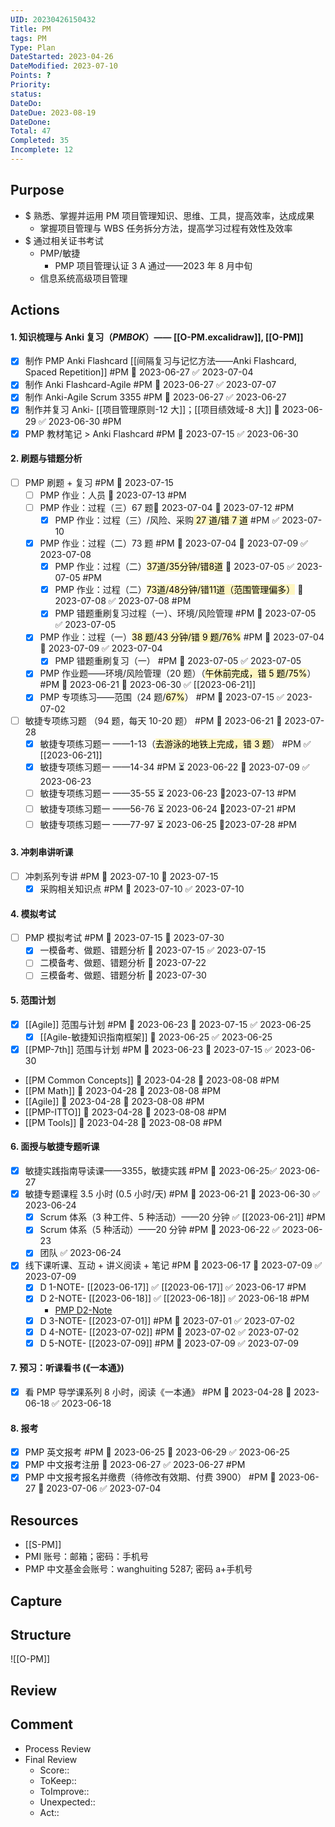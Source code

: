 ```yaml
---
UID: 20230426150432
Title: PM
tags: PM
Type: Plan
DateStarted: 2023-04-26
DateModified: 2023-07-10
Points: ?
Priority:
status:
DateDo:
DateDue: 2023-08-19 
DateDone:
Total: 47
Completed: 35
Incomplete: 12
---
```

## Purpose
- $ 熟悉、掌握并运用 PM 项目管理知识、思维、工具，提高效率，达成成果
	- 掌握项目管理与 WBS 任务拆分方法，提高学习过程有效性及效率
- $ 通过相关证书考试
	- PMP/敏捷
		- PMP 项目管理认证 3 A 通过——2023 年 8 月中旬
	- 信息系统高级项目管理
## Actions
#### 1. 知识梳理与 Anki 复习（*PMBOK*）—— [[O-PM.excalidraw]], [[O-PM]]
- [x] 制作 PMP Anki Flashcard [[间隔复习与记忆方法——Anki Flashcard, Spaced Repetition]] #PM 🛫 2023-06-27 ✅ 2023-07-04
- [x] 制作 Anki Flashcard-Agile #PM 🛫 2023-06-27 ✅ 2023-07-07
- [x] 制作 Anki-Agile Scrum 3355 #PM 🛫 2023-06-27 ✅ 2023-06-27
- [x] 制作并复习 Anki- [[项目管理原则-12 大]]；[[项目绩效域-8 大]] 🛫 2023-06-29 ✅ 2023-06-30 #PM
- [x] PMP 教材笔记 > Anki Flashcard #PM 📅 2023-07-15 ✅ 2023-06-30
#### 2. 刷题与错题分析
- [ ] PMP 刷题 + 复习 #PM 📅 2023-07-15
	- [ ] PMP 作业：人员 🛫 2023-07-13 #PM
	- [ ] PMP 作业：过程（三）67 题🛫 2023-07-04 📅 2023-07-12 #PM
		- [x] PMP 作业：过程（三）/风险、采购<mark style="background: #FFF3A3A6;"> 27 道/错 7 道</mark> #PM ✅ 2023-07-10
	- [x] PMP 作业：过程（二）73 题 #PM 🛫 2023-07-04 📅 2023-07-09 ✅ 2023-07-08
		- [x] PMP 作业：过程（二）<mark style="background: #FFF3A3A6;">37道/35分钟/错8道</mark> 🛫 2023-07-05 ✅ 2023-07-05  #PM
		- [x] PMP 作业：过程（二）<mark style="background: #FFF3A3A6;">73道/48分钟/错11道（范围管理偏多）</mark> 🛫 2023-07-08 ✅ 2023-07-08 #PM
		- [x] PMP 错题重刷复习过程（一）、环境/风险管理 #PM 🛫 2023-07-05 ✅ 2023-07-05
	- [x] PMP 作业：过程（一）<mark style="background: #FFF3A3A6;">38 题/43 分钟/错 9 题/76%</mark>  #PM 🛫 2023-07-04 📅 2023-07-09 ✅ 2023-07-04
		- [x] PMP 错题重刷复习（一） #PM 🛫 2023-07-05 ✅ 2023-07-05
	- [x] PMP 作业题——环境/风险管理（20 题）（<mark style="background: #FFF3A3A6;">午休前完成，错 5 题/75%</mark>） #PM 🛫 2023-06-21 📅 2023-06-30 ✅ [[2023-06-21]]
	- [x] PMP 专项练习——范围（24 题/<mark style="background: #FFF3A3A6;">67%</mark>） #PM 📅 2023-07-15 ✅ 2023-07-02
- [ ] 敏捷专项练习题 （94 题，每天 10-20 题） #PM 🛫 2023-06-21 📅 2023-07-28
	 - [x] 敏捷专项练习题一 ——1-13（<mark style="background: #FFF3A3A6;">去游泳的地铁上完成，错 3 题</mark>） #PM  ✅ [[2023-06-21]]
	 - [x] 敏捷专项练习题一 ——14-34 #PM ⏳ 2023-06-22 📅 2023-07-09 ✅ 2023-06-23
	 - [ ] 敏捷专项练习题一 ——35-55 ⏳ 2023-06-23 📅2023-07-13 #PM
	 - [ ] 敏捷专项练习题一 ——56-76 ⏳ 2023-06-24 📅2023-07-21 #PM
	 - [ ] 敏捷专项练习题一 ——77-97 ⏳ 2023-06-25 📅2023-07-28 #PM
#### 3. 冲刺串讲听课
- [ ] 冲刺系列专讲 #PM 🛫 2023-07-10 📅 2023-07-15
	- [x] 采购相关知识点 #PM 🛫 2023-07-10 ✅ 2023-07-10
#### 4. 模拟考试
- [ ] PMP 模拟考试 #PM 🛫  2023-07-15 📅 2023-07-30
   - [x] 一模备考、做题、错题分析 📅 2023-07-15 ✅ 2023-07-15
   - [ ] 二模备考、做题、错题分析 📅 2023-07-22
   - [ ] 三模备考、做题、错题分析 📅 2023-07-30  
#### 5. 范围计划
- [x] [[Agile]] 范围与计划 #PM 🛫 2023-06-23 📅 2023-07-15 ✅ 2023-06-25
	- [x] [[Agile-敏捷知识指南框架]] 🛫 2023-06-25 ✅ 2023-06-25
- [x] [[PMP-7th]] 范围与计划 #PM 🛫 2023-06-23 📅 2023-07-15 ✅ 2023-06-30
- [[PM Common Concepts]] 🛫 2023-04-28 📅 2023-08-08 #PM
- [[PM Math]] 🛫 2023-04-28 📅 2023-08-08 #PM
- [[Agile]] 🛫 2023-04-28 📅 2023-08-08 #PM
- [[PMP-ITTO]] 🛫 2023-04-28 📅 2023-08-08 #PM
- [[PM Tools]] 🛫 2023-04-28 📅 2023-08-08 #PM
#### 6. 面授与敏捷专题听课
- [x] 敏捷实践指南导读课——3355，敏捷实践  #PM  🛫 2023-06-25✅ 2023-06-27
- [x] 敏捷专题课程 3.5 小时 (0.5 小时/天) #PM 🛫 2023-06-21 📅 2023-06-30 ✅ 2023-06-24
	 - [x] Scrum 体系（3 种工件、5 种活动）——20 分钟 ✅ [[2023-06-21]] #PM
	 - [x] Scrum 体系（5 种活动）——20 分钟 #PM 📅 2023-06-22 ✅ 2023-06-23
	 - [x] 团队 ✅ 2023-06-24
- [x] 线下课听课、互动 + 讲义阅读 + 笔记 #PM 🛫 2023-06-17 📅 2023-07-09 ✅ 2023-07-09
	- [x] D 1-NOTE- [[2023-06-17]] ✅ [[2023-06-17]] ✅ 2023-06-17 #PM 
	- [x] D 2-NOTE- [[2023-06-18]] ✅ [[2023-06-18]] ✅ 2023-06-18 #PM 
		- [PMP D2-Note](https://www.edrawsoft.cn/viewer/public/s/af5bf798513210)
	- [x] D 3-NOTE- [[2023-07-01]] #PM 🛫 2023-07-01 ✅ 2023-07-02
	- [x] D 4-NOTE- [[2023-07-02]] #PM 🛫 2023-07-02 ✅ 2023-07-02
	- [x] D 5-NOTE- [[2023-07-09]] #PM 🛫 2023-07-09 ✅ 2023-07-09
#### 7. 预习：听课看书 (《一本通》)
- [x] 看 PMP 导学课系列 8 小时，阅读《一本通》 #PM 🛫 2023-04-28 📅 2023-06-18 ✅ 2023-06-18
#### 8. 报考
- [x] PMP 英文报考 #PM 🛫 2023-06-25 📅 2023-06-29 ✅ 2023-06-25
- [x] PMP 中文报考注册 🛫 2023-06-27 ✅ 2023-06-27 #PM 
- [x] PMP 中文报考报名并缴费（待修改有效期、付费 3900） #PM 🛫 2023-06-27 📅 2023-07-06 ✅ 2023-07-04
## Resources
- [[S-PM]]
- PMI 账号：邮箱；密码：手机号
- PMP 中文基金会账号：wanghuiting 5287; 密码 a+手机号
## Capture
## Structure
![[O-PM]]
## Review

## Comment
- Process Review
- Final Review
   - Score::
   - ToKeep::
   - ToImprove::
   - Unexpected::
   - Act::



